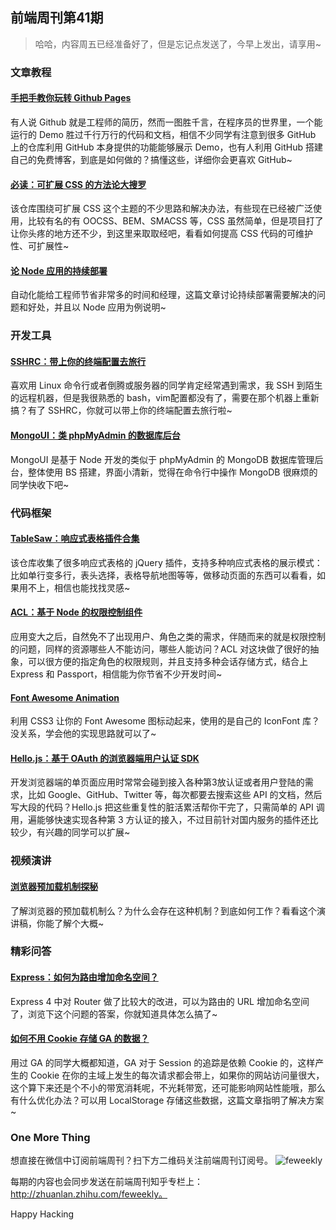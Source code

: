 ## 前端周刊第41期

> 哈哈，内容周五已经准备好了，但是忘记点发送了，今早上发出，请享用~

### 文章教程

#### [手把手教你玩转 Github Pages](http://24ways.org/2013/get-started-with-github-pages/)

有人说 Github 就是工程师的简历，然而一图胜千言，在程序员的世界里，一个能运行的 Demo 胜过千行万行的代码和文档，相信不少同学有注意到很多 GitHub 上的仓库利用 GitHub 本身提供的功能能够展示 Demo，也有人利用 GitHub 搭建自己的免费博客，到底是如何做的？搞懂这些，详细你会更喜欢 GitHub~

#### [必读：可扩展 CSS 的方法论大搜罗](https://github.com/davidtheclark/scalable-css-reading-list)

该仓库围绕可扩展 CSS 这个主题的不少思路和解决办法，有些现在已经被广泛使用，比较有名的有 OOCSS、BEM、SMACSS 等，CSS 虽然简单，但是项目打了让你头疼的地方还不少，到这里来取取经吧，看看如何提高 CSS 代码的可维护性、可扩展性~

#### [论 Node 应用的持续部署](http://blog.risingstack.com/continuous-deployment-of-node-js-applications/)

自动化能给工程师节省非常多的时间和经理，这篇文章讨论持续部署需要解决的问题和好处，并且以 Node 应用为例说明~

### 开发工具

#### [SSHRC：带上你的终端配置去旅行](https://github.com/Russell91/sshrc)

喜欢用 Linux 命令行或者倒腾或服务器的同学肯定经常遇到需求，我 SSH 到陌生的远程机器，但是我很熟悉的 bash，vim配置都没有了，需要在那个机器上重新搞？有了 SSHRC，你就可以带上你的终端配置去旅行啦~

#### [MongoUI：类 phpMyAdmin 的数据库后台](http://webapplog.com/mongoui/)

MongoUI 是基于 Node 开发的类似于 phpMyAdmin 的 MongoDB 数据库管理后台，整体使用 BS 搭建，界面小清新，觉得在命令行中操作 MongoDB 很麻烦的同学快收下吧~

### 代码框架

#### [TableSaw：响应式表格插件合集](https://github.com/filamentgroup/tablesaw)

该仓库收集了很多响应式表格的 jQuery 插件，支持多种响应式表格的展示模式：比如单行变多行，表头选择，表格导航地图等等，做移动页面的东西可以看看，如果用不上，相信也能找找灵感~

#### [ACL：基于 Node 的权限控制组件](https://github.com/optimalbits/node_acl)

应用变大之后，自然免不了出现用户、角色之类的需求，伴随而来的就是权限控制的问题，同样的资源哪些人不能访问，哪些人能访问？ACL 对这块做了很好的抽象，可以很方便的指定角色的权限规则，并且支持多种会话存储方式，结合上 Express 和 Passport，相信能为你节省不少开发时间~

#### [Font Awesome Animation](http://l-lin.github.io/font-awesome-animation/)

利用 CSS3 让你的 Font Awesome 图标动起来，使用的是自己的 IconFont 库？没关系，学会他的实现思路就可以了~

#### [Hello.js：基于 OAuth 的浏览器端用户认证 SDK](http://adodson.com/hello.js/#hellojs)

开发浏览器端的单页面应用时常常会碰到接入各种第3放认证或者用户登陆的需求，比如 Google、GitHub、Twitter 等，每次都要去搜索这些 API 的文档，然后写大段的代码？Hello.js 把这些重复性的脏活累活帮你干完了，只需简单的 API 调用，遍能够快速实现各种第 3 方认证的接入，不过目前针对国内服务的插件还比较少，有兴趣的同学可以扩展~

### 视频演讲

#### [浏览器预加载机制探秘](http://www.slideshare.net/AndyDavies/london-web-standards-20140922-pdf)

了解浏览器的预加载机制么？为什么会存在这种机制？到底如何工作？看看这个演讲稿，你能了解个大概~

### 精彩问答

#### [Express：如何为路由增加命名空间？](http://stackoverflow.com/questions/17173286/how-to-mount-app-get-routes-on-a-particular-path-prefix)

Express 4 中对 Router 做了比较大的改进，可以为路由的 URL 增加命名空间了，浏览下这个问题的答案，你就知道具体怎么搞了~

#### [如何不用 Cookie 存储 GA 的数据？](http://davidmurdoch.com/2014/09/22/google-async-analytics-using-localstorage/)

用过 GA 的同学大概都知道，GA 对于 Session 的追踪是依赖 Cookie 的，这样产生的 Cookie 在你的主域上发生的每次请求都会带上，如果你的网站访问量很大，这个算下来还是个不小的带宽消耗呢，不光耗带宽，还可能影响网站性能哦，那么有什么优化办法？可以用 LocalStorage 存储这些数据，这篇文章指明了解决方案~

### One More Thing

想直接在微信中订阅前端周刊？扫下方二维码关注前端周刊订阅号。
![feweekly](http://www.feweekly.com/img/src/weekly/feweekly/qrcode.jpg)

每期的内容也会同步发送在前端周刊知乎专栏上：http://zhuanlan.zhihu.com/feweekly。

Happy Hacking
